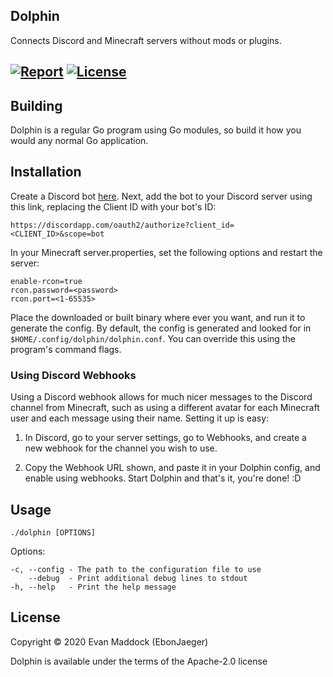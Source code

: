 Dolphin
--------

Connects Discord and Minecraft servers without mods or plugins.

[![Report](https://goreportcard.com/badge/github.com/EbonJaeger/dolphin)](https://goreportcard.com/report/github.com/EbonJaeger/dolphin) [![License](https://img.shields.io/badge/License-Apache%202.0-blue.svg)](https://opensource.org/licenses/Apache-2.0)
--------

## Building
Dolphin is a regular Go program using Go modules, so build it how you would any normal Go application.

## Installation
Create a Discord bot [here](https://discordapp.com/developers/applications/me). Next, add the bot to your Discord server using this link, replacing the Client ID with your bot's ID:
```
https://discordapp.com/oauth2/authorize?client_id=<CLIENT_ID>&scope=bot
```

In your Minecraft server.properties, set the following options and restart the server:
```
enable-rcon=true
rcon.password=<password>
rcon.port=<1-65535>
```

Place the downloaded or built binary where ever you want, and run it to generate the config. By default, the config is generated and looked for in `$HOME/.config/dolphin/dolphin.conf`. You can override this using the program's command flags.

### Using Discord Webhooks
Using a Discord webhook allows for much nicer messages to the Discord channel from Minecraft, such as using a different avatar for each Minecraft user and each message using their name. Setting it up is easy:

1) In Discord, go to your server settings, go to Webhooks, and create a new webhook for the channel you wish to use.

2) Copy the Webhook URL shown, and paste it in your Dolphin config, and enable using webhooks. Start Dolphin and that's it, you're done! :D

## Usage
```
./dolphin [OPTIONS]
```
Options:
```
-c, --config - The path to the configuration file to use
    --debug  - Print additional debug lines to stdout
-h, --help   - Print the help message
```

## License
Copyright © 2020 Evan Maddock (EbonJaeger)

Dolphin is available under the terms of the Apache-2.0 license
